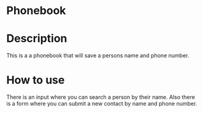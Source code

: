 # Phonebook

# Description
This is a a phonebook that will save a persons name and phone number.

# How to use
There is an input where you can  search a person by their name. Also there is a form where you can submit a new contact by name 
and phone number.

